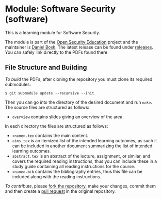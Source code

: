 Module: Software Security (software)
===============================================================================

This is a learning module for Software Security.

The module is part of the [Open Security Education][OpenSecEd] project and the 
maintainer is [Daniel Bosk][dbosk].  The latest release can be found under 
[releases][Releases].  You can safely link directly to the PDFs found there.

[OpenSecEd]: https://github.com/OpenSecEd/
[dbosk]: https://github.com/dbosk/
[Releases]: releases


File Structure and Building
-------------------------------------------------------------------------------

*To build* the PDFs, after cloning the repository you must clone its required 
submodules:
```shell
$ git submodule update --recursive --init
```
Then you can go into the directory of the desired document and run `make`.
The source files are structured as follows:

- `overview` contains slides giving an overview of the area.

In each directory the files are structured as follows:

- `<name>.tex` contains the main content.
- `aims.tex` is an itemized list of the intended learning outcomes, as such it 
  can be included in another document summarizing the list of intended learning 
  outcomes.
- `abstract.tex` is an abstract of the lecture, assignment, or similar, and 
  covers the required reading instructions, thus you can include these in 
  a study guide containing all reading instructions for the course.
- `<name>.bib` contains the bibliography entries, thus this file can be 
  included along with the reading instructions.


*To contribute*, please [fork the repository][ForkARepo], make your changes, 
commit them and then create a [pull request][PullRequest] in the original 
repository.

[ForkARepo]: https://help.github.com/articles/fork-a-repo/
[PullRequest]: https://help.github.com/articles/using-pull-requests/
